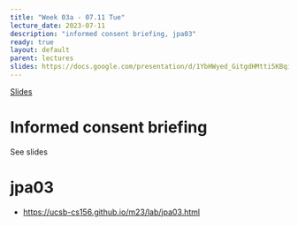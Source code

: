 ```yaml
---
title: "Week 03a - 07.11 Tue"
lecture_date: 2023-07-11
description: "informed consent briefing, jpa03"
ready: true
layout: default
parent: lectures
slides: https://docs.google.com/presentation/d/1YbHWyed_GitgdHMtti5KBqiclpxt4mxseOgFg6snVjs/edit?usp=sharing
---
```


[Slides]({{page.slides}})

# Informed consent briefing

See slides

# jpa03

* <https://ucsb-cs156.github.io/m23/lab/jpa03.html>

